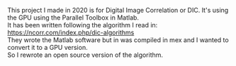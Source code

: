 This project I made in 2020 is for Digital Image Correlation or DIC. It's using the GPU using the Parallel Toolbox in Matlab.\
It has been written following the algorithm I read in: https://ncorr.com/index.php/dic-algorithms \
They wrote the Matlab software but in was compiled in mex and I wanted to convert it to a GPU version.\
So I rewrote an open source version of the algorithm.
